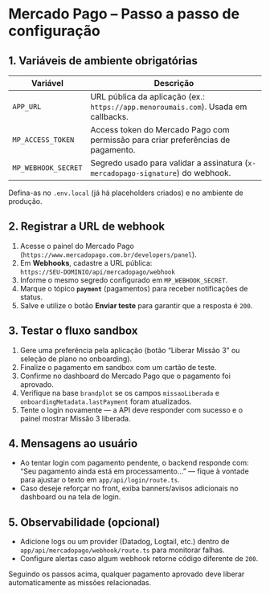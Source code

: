 # Mercado Pago – Passo a passo de configuração

## 1. Variáveis de ambiente obrigatórias

| Variável             | Descrição                                                                           |
|----------------------|--------------------------------------------------------------------------------------|
| `APP_URL`            | URL pública da aplicação (ex.: `https://app.menoroumais.com`). Usada em callbacks.   |
| `MP_ACCESS_TOKEN`    | Access token do Mercado Pago com permissão para criar preferências de pagamento.     |
| `MP_WEBHOOK_SECRET`  | Segredo usado para validar a assinatura (`x-mercadopago-signature`) do webhook.      |

Defina-as no `.env.local` (já há placeholders criados) e no ambiente de produção.

## 2. Registrar a URL de webhook

1. Acesse o painel do Mercado Pago (`https://www.mercadopago.com.br/developers/panel`).
2. Em **Webhooks**, cadastre a URL pública:  
   `https://SEU-DOMINIO/api/mercadopago/webhook`
3. Informe o mesmo segredo configurado em `MP_WEBHOOK_SECRET`.
4. Marque o tópico **`payment`** (pagamentos) para receber notificações de status.
5. Salve e utilize o botão **Enviar teste** para garantir que a resposta é `200`.

## 3. Testar o fluxo sandbox

1. Gere uma preferência pela aplicação (botão “Liberar Missão 3” ou seleção de plano no onboarding).
2. Finalize o pagamento em sandbox com um cartão de teste.
3. Confirme no dashboard do Mercado Pago que o pagamento foi aprovado.
4. Verifique na base `brandplot` se os campos `missaoLiberada` e `onboardingMetadata.lastPayment` foram atualizados.
5. Tente o login novamente — a API deve responder com sucesso e o painel mostrar Missão 3 liberada.

## 4. Mensagens ao usuário

- Ao tentar login com pagamento pendente, o backend responde com:  
  “Seu pagamento ainda está em processamento…” — fique à vontade para ajustar o texto em `app/api/login/route.ts`.
- Caso deseje reforçar no front, exiba banners/avisos adicionais no dashboard ou na tela de login.

## 5. Observabilidade (opcional)

- Adicione logs ou um provider (Datadog, Logtail, etc.) dentro de `app/api/mercadopago/webhook/route.ts` para monitorar falhas.
- Configure alertas caso algum webhook retorne código diferente de `200`.

Seguindo os passos acima, qualquer pagamento aprovado deve liberar automaticamente as missões relacionadas. 

